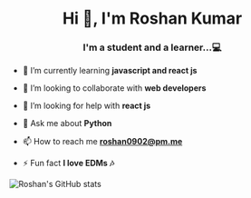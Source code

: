 <h1 align="center">Hi 👋, I'm Roshan Kumar</h1>
<h3 align="center">I'm a student and a learner...💻</h3>

- 🌱 I’m currently learning **javascript and react js**

- 👯 I’m looking to collaborate with **web developers**

- 🤝 I’m looking for help with **react js**

- 💬 Ask me about **Python**

- 📫 How to reach me **roshan0902@pm.me**

- ⚡ Fun fact **I love EDMs 🎶**



![Roshan's GitHub stats](https://github-readme-stats.vercel.app/api?username=Roshaen&show_icons=true&theme=radical)
